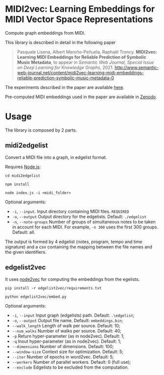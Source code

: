 MIDI2vec: Learning Embeddings for MIDI Vector Space Representations
===================================================================

Compute graph embeddings from MIDI.

This library is described in detail in the following paper

> Pasquale Lisena, Albert Meroño-Peñuela, Raphaël Troncy. **MIDI2vec: Learning MIDI Embeddings for
> Reliable Prediction of Symbolic Music Metadata**, to appear in *Semantic Web Journal, Special Issue on Deep Learning for Knowledge Graphs*, 2021.
> http://www.semantic-web-journal.net/content/midi2vec-learning-midi-embeddings-reliable-prediction-symbolic-music-metadata-0

The experiments described in the paper are available [here](https://github.com/pasqLisena/midi-embs).

Pre-computed MIDI embeddings used in the paper are available in [Zenodo](https://zenodo.org/record/5082300).


# Usage

The library is composed by 2 parts.

## midi2edgelist

Convert a MIDI file into a graph, in edgelist format.

Requires [Node.js](https://nodejs.org/en/):

    cd midi2edgelist

    npm install

    node index.js -i <midi_folder>

Optional arguments:
 
- `-i`, `--input`.  Input directory containing MIDI files. `REQUIRED`
- `-o`, `--output` Output directory for the edgelists. Default: `./edgelist`
- `-n`, `--note-groups` Number of groups of simultaneous notes to be taken in account for each MIDI. For example, `-n 300` uses the first 300 groups. Default: all.

The output is formed by 4 edgelist (notes, program, tempo and time signature) and a csv containing the mapping between the file names and the given identifiers.

## edgelist2vec

It uses [node2vec](https://cs.stanford.edu/people/jure/pubs/node2vec-kdd16.pdf) for computing the embeddings from the egelists.

    pip install -r edgelist2vec/requirements.txt

    python edgelist2vec/embed.py
    
Optional arguments:

- `-i`, `--input` Input graph (edgelists) path. Default: `.\edgelist`;
- `-o`, `--output` Output file name. Default: `embeddings.bin`;
- `--walk_length` Length of walk per source. Default: 10;
- `--num_walks` Number of walks per source. Default: 40;
- `-p` Return hyper-parameter (as in node2vec). Default: 1;
- `-q` Inout hyper-parameter (as in node2vec). Default: 1;
- `--dimensions` Number of dimensions. Default: 100;
- `--window-size` Context size for optimization. Default: 5;
- `--iter` Number of epochs in word2vec. Default: 5;
- `--workers` Number of parallel workers. Default: 0 (full use);
- `--exclude` Edgelists to be excluded from the computation.
